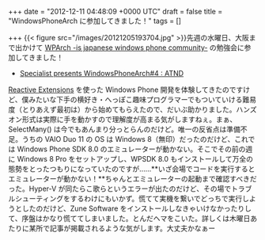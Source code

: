 
+++
date = "2012-12-11 04:48:09 +0000 UTC"
draft = false
title = "WindowsPhoneArch に参加してきました！"
tags = []

+++
{{< figure src="/images/20121205193704.jpg"  >}}先週の水曜日、大阪まで出かけて <a href="http://wp-arch.net/">WPArch -is japanese windows phone community-</a> の勉強会に参加してきました！

<ul>
<li><a href="http://atnd.org/events/34125">Specialist presents WindowsPhoneArch#4 : ATND</a></li>
</ul><a href="http://msdn.microsoft.com/en-us/data/gg577609.aspx">Reactive Extensions</a> を使った Windows Phone 開発を体験してきたのですけど、僕みたいな下手の横好き・へっぽこ趣味プログラマーでもついていける難易度（とりあえず最初は）から始めてもらえたので、だいぶ助かりました。ハンズオン形式は実際に手を動かすので理解度が高まる気がしますねぇ。まぁ、SelectMany() は今でもあんまり分っとらんのだけど。唯一の反省点は準備不足。うちの VAIO Duo 11 の OS は Windows 8（無印）だったのだけど、これでは Windows Phone SDK 8.0 のエミュレーターが動かない。そこでその前の週に Windows 8 Pro をセットアップし、WPSDK 8.0 もインストールして万全の態勢をとったつもりになっていたのですが……**いざ会場でコードを実行するとエミュレーターが動かない！**ちゃんとエミュレーターの起動まで確認すべきだった。Hyper-V が同たらこ歌らというエラーが出たのだけど、その場でトラブルシューティングをするわけにもいかず。慌てて実機を繋いでどっちで実行しようとしたのだけど、Zune Software をインストールしなきゃいけなかったりして、序盤はかなり慌ててしまいました。とんだヘマをこいた。詳しくは木曜日あたりに某所で記事が掲載されるような気がします。大丈夫かなぁー


